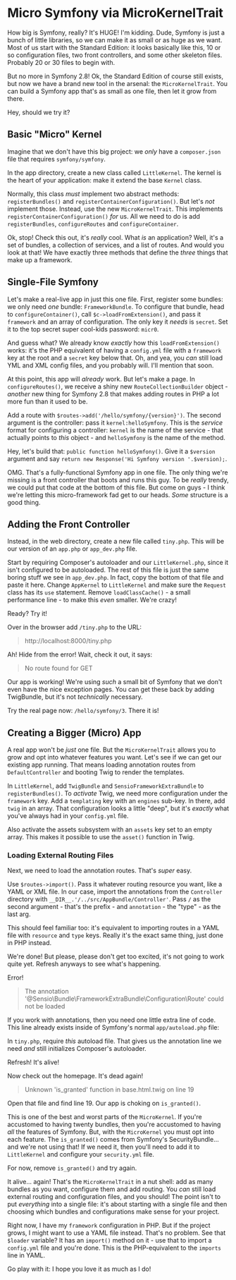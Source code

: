 # Micro Symfony via MicroKernelTrait

How big is Symfony, really? It's HUGE! I'm kidding. Dude, Symfony is just a bunch
of little libraries, so we can make it as small or as huge as we want. Most of us
start with the Standard Edition: it looks basically like this, 10 or so configuration
files, two front controllers, and some other skeleton files. Probably 20 or 30 files
to begin with.

But no more in Symfony 2.8! Ok, the Standard Edition of course still exists, but now
we have a brand new tool in the arsenal: the `MicroKernelTrait`. You can build a
Symfony app that's as small as one file, then let it grow from there.

Hey, should we try it?

## Basic "Micro" Kernel

Imagine that we don't have this big project: we *only* have a `composer.json` file
that requires `symfony/symfony`.

In the app directory, create a new class called `LittleKernel`. The kernel is the
heart of your application: make it extend the base `Kernel` class.

Normally, this class *must* implement two abstract methods: `registerBundles()` and
`registerContainerConfiguration()`. But let's *not* implement those. Instead, use
the new `MicroKernelTrait`. This implements `registerContainerConfiguration()` *for*
us. All we need to do is add `registerBundles`, `configureRoutes` and `configureContainer`.

Ok, stop! Check this out, it's *really* cool. What *is* an application? Well, it's
a set of bundles, a collection of services, and a list of routes. And would you
look at that! We have exactly three methods that define the *three* things that make
up a framework.

## Single-File Symfony

Let's make a real-live app in just this one file. First, register some bundles:
we only need *one* bundle: `FrameworkBundle`. To configure that bundle, head to
`configureContainer()`, call `$c->loadFromExtension()`, and pass it `framework` and
an array of configuration. The only key it *needs* is `secret`. Set it to the top
secret super cool-kids password: `micr0`.

And guess what? We already know *exactly* how this `loadFromExtension()` works: it's
the PHP equivalent of having a `config.yml` file with a `framework` key at the root
and a `secret` key below that. Oh, and yea, you *can* still load YML and XML config
files, and you probably will. I'll mention that soon.

At this point, this app will *already* work. But let's make a page. In `configureRoutes()`,
we receive a shiny new `RouteCollectionBuilder` object - *another* new thing for
Symfony 2.8 that makes adding routes in PHP a lot more fun than it used to be.

Add a route with `$routes->add('/hello/symfony/{version}')`. The second argument
is the controller: pass it `kernel:helloSymfony`. This is the *service* format for
configuring a controller: `kernel` is the name of the service - that actually points
to *this* object -  and `helloSymfony` is the name of the method.

Hey, let's build that:  `public function helloSymfony()`. Give it a `$version` argument
and say `return new Response('Hi Symfony version '.$version);`. 

OMG. That's a fully-functional Symfony app in one file. The only thing we're missing
is a front controller that boots and runs this guy. To be *really* trendy, we could
put that code at the bottom of this file. But come on guys - I think we're letting
this micro-framework fad get to our heads. *Some* structure is a good thing.

## Adding the Front Controller

Instead, in the web directory, create a new file called `tiny.php`. This will be our
version of an `app.php` or `app_dev.php` file. 

Start by requiring Composer's autoloader and our `LittleKernel.php`, since it
isn't configured to be autoloaded. The rest of this file is just the same boring stuff
we see in `app_dev.php`. In fact, copy the bottom of that file and paste it here.
Change `AppKernel` to `LittleKernel` and make sure the `Request` class has its `use`
statement. Remove `loadClassCache()` - a small performance line - to make this *even*
smaller. We're crazy!

Ready? Try it!

Over in the browser add ``/tiny.php`` to the URL:

> http://localhost:8000/tiny.php

Ah! Hide from the error! Wait, check it out, it says:

> No route found for GET

Our app is working! We're using *such* a small bit of Symfony that we don't even have
the nice exception pages. You can get these back by adding TwigBundle, but it's not
*technically* necessary.

Try the real page now: `/hello/symfony/3`. There it is!

## Creating a Bigger (Micro) App

A real app won't be *just* one file. But the `MicroKernelTrait` allows you to grow
and opt into whatever features you want. Let's see if we can get our existing app
running. That means loading annotation routes from `DefaultController` and booting
Twig to render the templates.

In `LittleKernel`, add `TwigBundle` and `SensioFrameworkExtraBundle` to `registerBundles()`.
To *activate* Twig, we need more configuration under the `framework` key. Add a
`templating` key with an `engines` sub-key. In there, add `twig` in an array. That
configuration looks a little "deep", but it's *exactly* what you've always had in
your `config.yml` file.

Also activate the assets subsystem with an `assets` key set to an empty array. This
makes it possible to use the `asset()` function in Twig. 

### Loading External Routing Files

Next, we need to load the annotation routes. That's *super* easy.

Use `$routes->import()`. Pass it whatever routing resource you want, like a YAML
or XML file. In our case, import the annotations from the `Controller` directory with
`__DIR__.'/../src/AppBundle/Controller'`. Pass `/` as the second argument - that's
the prefix - and `annotation` - the "type" - as the last arg.

This should feel familiar too: it's equivalent to importing routes in a YAML file
with `resource` and `type` keys. Really it's the exact same thing, just done in PHP
instead.

We're done! But please, please don't get too excited, it's not going to work quite
yet. Refresh anyways to see what's happening.

Error!

> The annotation '@Sensio\Bundle\FrameworkExtraBundle\Configuration\Route' could
> not be loaded

If you work with annotations, then you need one little extra line of code. This line
already exists inside of Symfony's normal `app/autoload.php` file:

In `tiny.php`, require *this* autoload file. That gives us the annotation line we
need *and* still initializes Composer's autoloader.

Refresh! It's alive!

Now check out the homepage. It's dead again!

> Unknown 'is_granted' function in base.html.twig on line 19

Open that file and find line 19. Our app is choking on `is_granted()`.

This is one of the best and worst parts of the `MicroKernel`. If you're accustomed
to having twenty bundles, then you're accustomed to having *all* the features of
Symfony. But, with the `MicroKernel` you must opt into each feature. The `is_granted()`
comes from Symfony's SecurityBundle... and we're not using that! If we need it, then
you'll need to add it to `LittleKernel` and configure your `security.yml` file.

For now, remove `is_granted()` and try again.

It alive... again! That's the `MicroKernelTrait` in a nut shell: add as many bundles as
you want, configure them and add routing. You *can* still load external routing
and configuration files, and you should! The point isn't to put *everything* into
a single file: it's about starting with a single file and then choosing which bundles
and configurations make sense for your project. 

Right now, I have my `framework` configuration in PHP. But if the project grows,
I might want to use a YAML file instead. That's no problem. See that `$loader` variable?
It has an `import()` method on it - use that to import a `config.yml` file and you're
done. This is the PHP-equivalent to the `imports` line in YAML.

Go play with it: I hope you love it as much as I do!
